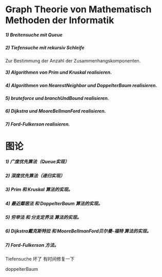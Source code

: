 # Graph Theorie von Mathematisch Methoden der Informatik


##### 1) Breitensuche mit Queue 
##### 2) Tiefensuche mit rekursiv Schleife 
Zur Bestimmung der Anzahl der Zusammenhangskomponenten. 
##### 3) Algorithmen von Prim und Kruskal realisieren.
##### 4) Algorithmen von NearestNeighbor und DoppelterBaum realisieren.
##### 5) bruteforce und branchUndBound realisieren.
##### 6) Dijkstra und MooreBellmanFord realisieren.
##### 7) Ford-Fulkerson realisieren.

# 图论 
##### 1) 广度优先算法（Queue实现）
##### 2) 深度优先算法（递归实现）
##### 3) Prim 和 Kruskal 算法的实现。
##### 4) 最近鄰居法 和 DoppelterBaum 算法的实现。
##### 5) 穷举法 和 分支定界法 算法的实现。
##### 6) Dijkstra戴克斯特拉 和 MooreBellmanFord贝尔曼-福特 算法的实现。
##### 7) Ford-Fulkerson 方法。



Tiefensuche 坏了 有时间修复一下


doppelterBaum

